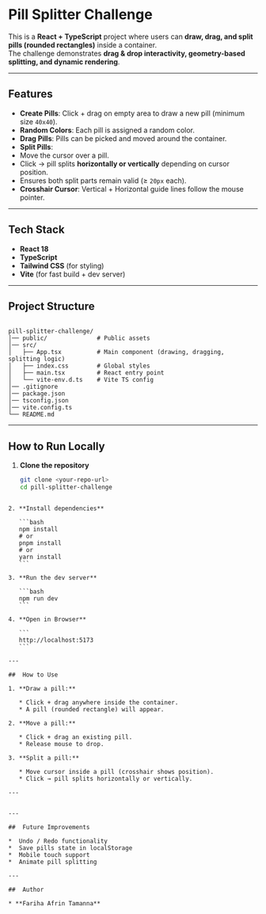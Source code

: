 # Pill Splitter Challenge

This is a **React + TypeScript** project where users can **draw, drag, and split pills (rounded rectangles)** inside a container.  
The challenge demonstrates **drag & drop interactivity, geometry-based splitting, and dynamic rendering**.

---

##  Features

-  **Create Pills**: Click + drag on empty area to draw a new pill (minimum size `40x40`).
-  **Random Colors**: Each pill is assigned a random color.
-  **Drag Pills**: Pills can be picked and moved around the container.
-  **Split Pills**: 
  - Move the cursor over a pill.  
  - Click → pill splits **horizontally or vertically** depending on cursor position.  
  - Ensures both split parts remain valid (≥ `20px` each).
-  **Crosshair Cursor**: Vertical + Horizontal guide lines follow the mouse pointer.

---

##  Tech Stack

-  **React 18**
-  **TypeScript**
-  **Tailwind CSS** (for styling)
-  **Vite** (for fast build + dev server)

---

##  Project Structure

```

pill-splitter-challenge/
│── public/              # Public assets
│── src/
│   ├── App.tsx          # Main component (drawing, dragging, splitting logic)
│   ├── index.css        # Global styles
│   ├── main.tsx         # React entry point
│   └── vite-env.d.ts    # Vite TS config
│── .gitignore
│── package.json
│── tsconfig.json
│── vite.config.ts
└── README.md

````

---

##  How to Run Locally

1. **Clone the repository**
   ```bash
   git clone <your-repo-url>
   cd pill-splitter-challenge
````

2. **Install dependencies**

   ```bash
   npm install
   # or
   pnpm install
   # or
   yarn install
   ```

3. **Run the dev server**

   ```bash
   npm run dev
   ```

4. **Open in Browser**

   ```
   http://localhost:5173
   ```

---

##  How to Use

1. **Draw a pill:**

   * Click + drag anywhere inside the container.
   * A pill (rounded rectangle) will appear.

2. **Move a pill:**

   * Click + drag an existing pill.
   * Release mouse to drop.

3. **Split a pill:**

   * Move cursor inside a pill (crosshair shows position).
   * Click → pill splits horizontally or vertically.

---


---

##  Future Improvements

*  Undo / Redo functionality
*  Save pills state in localStorage
*  Mobile touch support
*  Animate pill splitting

---

##  Author

* **Fariha Afrin Tamanna**

